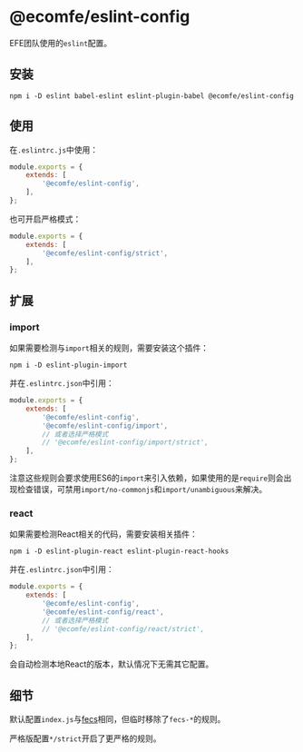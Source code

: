 # @ecomfe/eslint-config

EFE团队使用的`eslint`配置。

## 安装

```shell
npm i -D eslint babel-eslint eslint-plugin-babel @ecomfe/eslint-config
```

## 使用

在`.eslintrc.js`中使用：

```js
module.exports = {
    extends: [
        '@ecomfe/eslint-config',
    ],
};
```

也可开启严格模式：

```js
module.exports = {
    extends: [
        '@ecomfe/eslint-config/strict',
    ],
};
```

## 扩展

### import

如果需要检测与`import`相关的规则，需要安装这个插件：

```shell
npm i -D eslint-plugin-import
```

并在`.eslintrc.json`中引用：

```js
module.exports = {
    extends: [
        '@ecomfe/eslint-config',
        '@ecomfe/eslint-config/import',
        // 或者选择严格模式
        // '@ecomfe/eslint-config/import/strict',
    ],
};
```

注意这些规则会要求使用ES6的`import`来引入依赖，如果使用的是`require`则会出现检查错误，可禁用`import/no-commonjs`和`import/unambiguous`来解决。

### react

如果需要检测React相关的代码，需要安装相关插件：

```shell
npm i -D eslint-plugin-react eslint-plugin-react-hooks
```

并在`.eslintrc.json`中引用：

```js
module.exports = {
    extends: [
        '@ecomfe/eslint-config',
        '@ecomfe/eslint-config/react',
        // 或者选择严格模式
        // '@ecomfe/eslint-config/react/strict',
    ],
};
```

会自动检测本地React的版本，默认情况下无需其它配置。

## 细节

默认配置`index.js`与[fecs](https://github.com/ecomfe/fecs)相同，但临时移除了`fecs-*`的规则。

严格版配置`*/strict`开启了更严格的规则。
